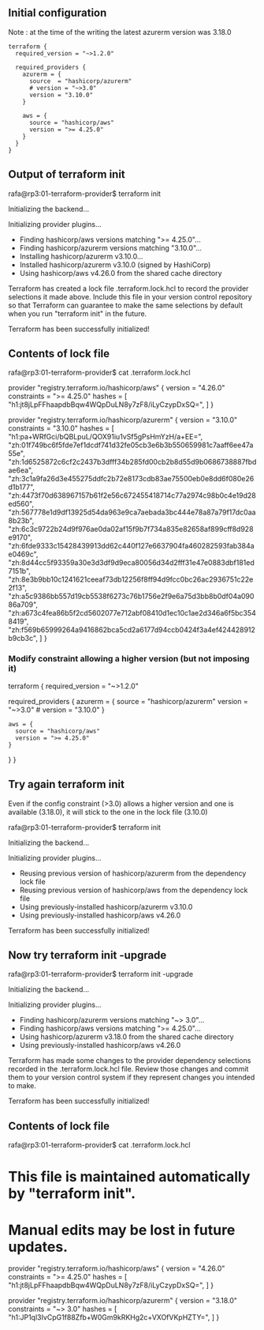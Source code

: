 ## Initial configuration

Note : at the time of the writing the latest azurerm version was 3.18.0
```
terraform {
  required_version = "~>1.2.0"
  
  required_providers {
    azurerm = {
      source  = "hashicorp/azurerm"
      # version = "~>3.0"
      version = "3.10.0"
    }

    aws = {
      source = "hashicorp/aws"
      version = ">= 4.25.0"
    } 
  }
}
```

## Output of terraform init

rafa@rp3:01-terraform-provider$ terraform init

Initializing the backend...

Initializing provider plugins...
- Finding hashicorp/aws versions matching ">= 4.25.0"...
- Finding hashicorp/azurerm versions matching "3.10.0"...
- Installing hashicorp/azurerm v3.10.0...
- Installed hashicorp/azurerm v3.10.0 (signed by HashiCorp)
- Using hashicorp/aws v4.26.0 from the shared cache directory

Terraform has created a lock file .terraform.lock.hcl to record the provider
selections it made above. Include this file in your version control repository
so that Terraform can guarantee to make the same selections by default when
you run "terraform init" in the future.

Terraform has been successfully initialized!

## Contents of lock file

rafa@rp3:01-terraform-provider$ cat .terraform.lock.hcl 

provider "registry.terraform.io/hashicorp/aws" {
  version     = "4.26.0"
  constraints = ">= 4.25.0"
  hashes = [
    "h1:jt8jLpFFhaapdbBqw4WQpDuLN8y7zF8/iLyCzypDxSQ=",
  ]
}

provider "registry.terraform.io/hashicorp/azurerm" {
  version     = "3.10.0"
  constraints = "3.10.0"
  hashes = [
    "h1:pa+WRfGci/bQBLpuL/QOX91iu1vSf5gPsHmYzH/a+EE=",
    "zh:01f749bc6f5fde7ef1dcdf741d32fe05cb3e6b3b550659981c7aaff6ee47a55e",
    "zh:1d6525872c6cf2c2437b3dfff34b285fd00cb2b8d55d9b0686738887fbdae6ea",
    "zh:3c1a9fa26d3e455275ddfc2b72e8173cdb83ae75500eb0e8dd6f080e26d1b177",
    "zh:4473f70d638967157b61f2e56c672455418714c77a2974c98b0c4e19d28ed560",
    "zh:567778e1d9df13925d54da963e9ca7aebada3bc444e78a87a79f17dc0aa8b23b",
    "zh:6c3c9722b24d9f976ae0da02af15f9b7f734a835e82658af899cff8d928e9170",
    "zh:6fde9333c15428439913dd62c440f127e6637904fa460282593fab384ae0469c",
    "zh:8d44cc5f93359a30e3d3df9d9eca80056d34d2fff31e47e0883dbf181ed7151b",
    "zh:8e3b9bb10c1241621ceeaf73db12256f8ff94d9fcc0bc26ac2936751c22e2f13",
    "zh:a5c9386bb557d19cb5538f6273c76b1756e2f9e6a75d3bb8b0df04a09086a709",
    "zh:a673c4fea86b5f2cd5602077e712abf08410d1ec10c1ae2d346a6f5bc3548419",
    "zh:f569b65999264a9416862bca5cd2a6177d94ccb0424f3a4ef424428912b9cb3c",
  ]
}


### Modify constraint allowing a higher version (but not imposing it)
terraform {
  required_version = "~>1.2.0"
  
  required_providers {
    azurerm = {
      source  = "hashicorp/azurerm"
      version = "~>3.0"
      # version = "3.10.0"
    }

    aws = {
      source = "hashicorp/aws"
      version = ">= 4.25.0"
    } 
  }
}

## Try again terraform init
Even if the config constraint (>3.0) allows a higher version and one is available (3.18.0), it will stick to the one in the lock file (3.10.0)

rafa@rp3:01-terraform-provider$ terraform init

Initializing the backend...

Initializing provider plugins...
- Reusing previous version of hashicorp/azurerm from the dependency lock file
- Reusing previous version of hashicorp/aws from the dependency lock file
- Using previously-installed hashicorp/azurerm v3.10.0
- Using previously-installed hashicorp/aws v4.26.0

Terraform has been successfully initialized!

## Now try terraform init -upgrade

rafa@rp3:01-terraform-provider$ terraform init -upgrade

Initializing the backend...

Initializing provider plugins...
- Finding hashicorp/azurerm versions matching "~> 3.0"...
- Finding hashicorp/aws versions matching ">= 4.25.0"...
- Using hashicorp/azurerm v3.18.0 from the shared cache directory
- Using previously-installed hashicorp/aws v4.26.0

Terraform has made some changes to the provider dependency selections recorded
in the .terraform.lock.hcl file. Review those changes and commit them to your
version control system if they represent changes you intended to make.

Terraform has been successfully initialized!

## Contents of lock file

rafa@rp3:01-terraform-provider$ cat .terraform.lock.hcl
# This file is maintained automatically by "terraform init".
# Manual edits may be lost in future updates.

provider "registry.terraform.io/hashicorp/aws" {
  version     = "4.26.0"
  constraints = ">= 4.25.0"
  hashes = [
    "h1:jt8jLpFFhaapdbBqw4WQpDuLN8y7zF8/iLyCzypDxSQ=",
  ]
}

provider "registry.terraform.io/hashicorp/azurerm" {
  version     = "3.18.0"
  constraints = "~> 3.0"
  hashes = [
    "h1:JP1ql3IvCpG1f88Zfb+W0Gm9kRKHg2c+VXOfVKpHZTY=",
  ]
}